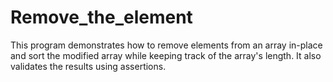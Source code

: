 # Remove_the_element
This program demonstrates how to remove elements from an array in-place and sort the modified array while keeping track of the array's length. It also validates the results using assertions.
